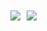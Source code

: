 <div style="display:flex; flex-direction:col;gap:10px;align-items:center;justify-content:center;flex-wrap:wrap;width:90vw;margin-top:50px">
  <img src="https://github-readme-stats.vercel.app/api/top-langs/?username=modecode22&theme=dark&bg_color=0c1017&text_color=ffffff" align="center" />
  
  <img src="https://github-readme-streak-stats.herokuapp.com/?user=modecode22&theme=dark&background=0c1017&ring=ffffff" align="center">
</div>

